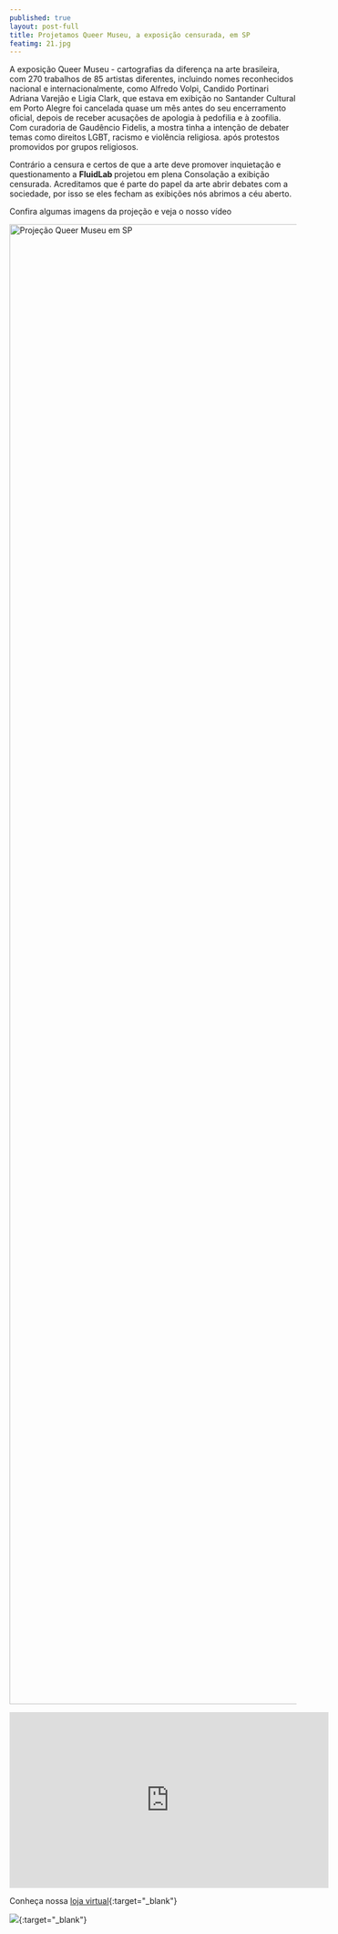 ```yaml
---
published: true
layout: post-full
title: Projetamos Queer Museu, a exposição censurada, em SP
featimg: 21.jpg
---
```

 
A exposição Queer Museu - cartografias da diferença na arte brasileira, com 270 trabalhos de 85 artistas diferentes, incluindo nomes reconhecidos nacional e internacionalmente, como Alfredo Volpi, Candido Portinari Adriana Varejão e Ligia Clark, que estava em exibição no Santander Cultural em Porto Alegre foi cancelada quase um mês antes do seu encerramento oficial, depois de receber acusações de apologia à pedofilia e à zoofilia. Com curadoria de Gaudêncio Fidelis, a mostra tinha a intenção de debater temas como direitos LGBT, racismo e violência religiosa. após protestos promovidos por grupos religiosos. 

Contrário a censura e certos de que a arte deve promover inquietação e questionamento a <b> FluidLab </b> projetou em plena Consolação a exibição censurada. Acreditamos que é parte do papel da arte abrir debates com a sociedade, por isso se eles fecham as exibições nós abrimos a céu aberto.  

Confira algumas imagens da projeção e veja o nosso vídeo

<a data-flickr-embed="true"  href="https://www.flickr.com/photos/158938103@N02/albums/72157689020078605" title="Projeção Queer Museu em SP"><img src="https://farm5.staticflickr.com/4335/37074070721_f8833ae926_o.jpg" width="3888" height="2592" alt="Projeção Queer Museu em SP"></a><script async src="//embedr.flickr.com/assets/client-code.js" charset="utf-8"></script>


<iframe src="https://www.facebook.com/plugins/video.php?href=https%3A%2F%2Fwww.facebook.com%2Ffluidlabb%2Fvideos%2F520771861600072%2F&show_text=0&width=560" width="560" height="308" style="border:none;overflow:hidden" scrolling="no" frameborder="0" allowTransparency="true" allowFullScreen="true"></iframe>

Conheça nossa [loja virtual](http://laboratoriodosprazeres.com.br/){:target="_blank"}

[![]({{site.baseurl}}/media/Screenshot%20from%202017-09-04%2011%3A31%3A00.png)](http://laboratoriodosprazeres.com.br/){:target="_blank"}
